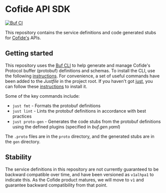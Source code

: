 # Cofide API SDK

[![Buf CI](https://github.com/cofide/cofide-api-sdk/workflows/buf-ci/badge.svg)](https://github.com/cofide/cofide-api-sdk/actions?workflow=buf-ci+branch%3Amain)

This repository contains the service definitions and code generated stubs for [Cofide's](https://www.cofide.io/) APIs.

## Getting started
This repository uses the [Buf CLI](https://buf.build/docs/ecosystem/cli-overview) to help generate and manage Cofide's Protocol buffer (protobuf) definitions and schemas. To install the CLI, use the following [instructions](https://buf.build/docs/installation). For convenience, a set of useful commands have been added to the *Justfile* in the project root. If you haven't got [just](https://github.com/casey/just), you can follow these [instructions](https://github.com/casey/just) to install it.

Some of the key commands include:
- `just fmt` - Formats the protobuf definitions
- `just lint` - Lints the protobuf definitions in accordance with best practices
- `just proto-gen` - Generates the code stubs from the protobuf definitions using the defined plugins (specified in *buf.gen.yaml*)

The `.proto` files are in the `proto` directory, and the generated stubs are in the `gen` directory.

## Stability
The service definitions in this repository are not currently guaranteed to be backward compatible over time, and have been versioned as `v1alhpa1` to indicate this.
As the Cofide product matures, we will move to `v1` and guarantee backward compatibility from that point.
